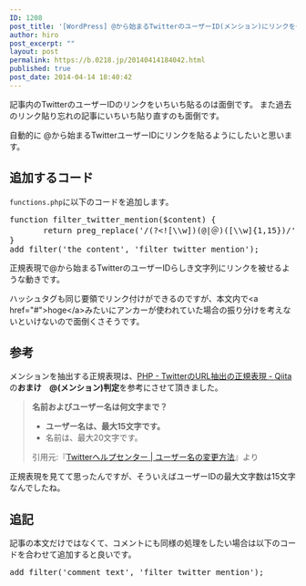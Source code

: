 ```yaml
---
ID: 1208
post_title: '[WordPress] @から始まるTwitterのユーザーID(メンション)にリンクを付ける方法'
author: hiro
post_excerpt: ""
layout: post
permalink: https://b.0218.jp/20140414184042.html
published: true
post_date: 2014-04-14 18:40:42
---
```

記事内のTwitterのユーザーIDのリンクをいちいち貼るのは面倒です。
また過去のリンク貼り忘れの記事にいちいち貼り直すのも面倒です。

自動的に @から始まるTwitterユーザーIDにリンクを貼るようにしたいと思います。
<!--more-->
<h2>追加するコード</h2>
<code>functions.php</code>に以下のコードを追加します。
<pre class="prettyprint linenums lang-php">function filter_twitter_mention($content) {
       return preg_replace('/(?&lt;![\\w])(@|＠)([\\w]{1,15})/', "&lt;a href=\"http://twitter.com/$2\"&gt;$1$2&lt;/a&gt;", $content);
}
add_filter('the_content', 'filter_twitter_mention');
</pre>
正規表現で@から始まるTwitterのユーザーIDらしき文字列にリンクを被せるような動きです。

ハッシュタグも同じ要領でリンク付けができるのですが、本文内で&lt;a href="#"&gt;hoge&lt;/a&gt;みたいにアンカーが使われていた場合の振り分けを考えないといけないので面倒くさそうです。
<h2>参考</h2>
メンションを抽出する正規表現は、<a href="http://qiita.com/shr_em/items/f9282becc6e431d65e25" target="_blank">PHP - TwitterのURL抽出の正規表現 - Qiita</a>の<b>おまけ　@(メンション)判定</b>を参考にさせて頂きました。
<blockquote><b>名前およびユーザー名は何文字まで？</b>
<ul>
	<li><strong>ユーザー名は、最大15文字です。</strong></li>
	<li>名前は、最大20文字です。</li>
</ul>
<footer>引用元:『<a href="https://support.twitter.com/articles/249172">Twitterヘルプセンター | ユーザー名の変更方法</a>』より</footer></blockquote>
正規表現を見てて思ったんですが、そういえばユーザーIDの最大文字数は15文字なんでしたね。
<h2>追記</h2>
記事の本文だけではなくて、コメントにも同様の処理をしたい場合は以下のコードを合わせて追加すると良いです。
<pre class="prettyprint linenums lang-php">add_filter('comment_text', 'filter_twitter_mention');</pre>